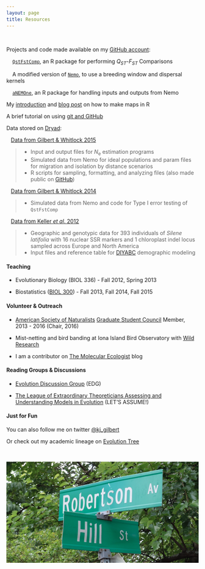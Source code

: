 ```yaml
---
layout: page
title: Resources
---
```



&nbsp;


Projects and code made available on my [GitHub account](https://github.com/kjgilbert):

&nbsp;&nbsp;&nbsp; [`QstFstComp`](https://github.com/kjgilbert/QstFstComp), an R package for performing *Q<sub>ST</sub>*-*F<sub>ST</sub>* Comparisons

&nbsp;&nbsp;&nbsp;  A modified version of [`Nemo`](https://github.com/kjgilbert/NemoDispersalKernel), to use a breeding window and dispersal kernels

&nbsp;&nbsp;&nbsp; [`aNEMOne`](https://github.com/kjgilbert/aNEMOne), an R package for handling inputs and outputs from Nemo

My [introduction](https://github.com/kjgilbert/kjgilbert.github.io/raw/master/pdfs/R_MakingMaps.pdf) and [blog post](http://www.molecularecologist.com/2012/09/making-maps-with-r/) on how to make maps in R

A brief tutorial on using [git and GitHub](https://github.com/kjgilbert/kjgilbert.github.io/raw/master/pdfs/KGilbert_GitTutorial.pdf) 

Data stored on [Dryad](http://datadryad.org/):

&nbsp;&nbsp; [Data from Gilbert & Whitlock 2015](http://datadryad.org/resource/doi:10.5061/dryad.3r651)
> - Input and output files for *N*<sub>e</sub> estimation programs
> - Simulated data from Nemo for ideal populations and param files for migration and isolation by distance scenarios
> - R scripts for sampling, formatting, and analyzing files (also made public on [GitHub](https://github.com/kjgilbert/NeEstimation_Param-Conversion-Analysis))

&nbsp;&nbsp; [Data from Gilbert & Whitlock 2014](http://datadryad.org/resource/doi:10.5061/dryad.rm574)
> - Simulated data from Nemo and code for Type I error testing of `QstFstComp`

&nbsp;&nbsp; [Data from Keller *et al*. 2012](http://datadryad.org/resource/doi:10.5061/dryad.9r2h3)
> - Geographic and genotypic data for 393 individuals of *Silene latifolia* with 16 nuclear SSR markers and 1 chloroplast indel locus sampled across Europe and North America
> - Input files and reference table for [DIYABC](http://www1.montpellier.inra.fr/CBGP/diyabc/) demographic modeling


#### Teaching

- Evolutionary Biology (BIOL 336) - Fall 2012, Spring 2013

- Biostatistics ([BIOL 300](http://www.zoology.ubc.ca/~whitlock/bio300/)) - Fall 2013, Fall 2014, Fall 2015


#### Volunteer & Outreach

- [American Society of Naturalists](http://www.amnat.org/home.html) [Graduate Student Council](http://asngrads.com/) Member, 2013 - 2016 (Chair, 2016)

- Mist-netting and bird banding at Iona Island Bird Observatory with [Wild Research](http://wildresearch.ca/)

- I am a contributor on [The Molecular Ecologist](http://www.molecularecologist.com/) blog


#### Reading Groups & Discussions

- [Evolution Discussion Group](http://www.biodiversity.ubc.ca/edg/) (EDG)

- [The League of Extraordinary Theoreticians Assessing and Understanding Models in Evolution](http://www.zoology.ubc.ca/let/) (LET’S ASSUME!)


#### Just for Fun

You can also follow me on twitter [@kj_gilbert](https://twitter.com/kj_gilbert)

Or check out my academic lineage on [Evolution Tree](http://academictree.org/evolution/tree.php?pid=50418&fontsize=0&pnodecount=4&cnodecount=2)

&nbsp;


![photo](https://github.com/kjgilbert/kjgilbert.github.io/raw/master/extras/HillRobertson_Cropped.png)



